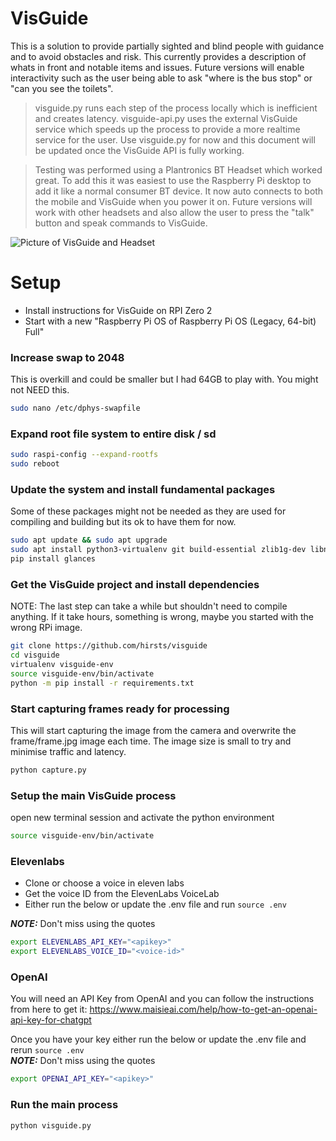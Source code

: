 # VisGuide
This is a solution to provide partially sighted and blind people with guidance and to avoid obstacles and risk. This currently provides a description of whats in front and notable items and issues. Future versions will enable interactivity such as the user being able to ask "where is the bus stop" or "can you see the toilets".

> visguide.py runs each step of the process locally which is inefficient and creates latency. visguide-api.py uses the external VisGuide service which speeds up the process to provide a more realtime service for the user. Use visguide.py for now and this document will be updated once the VisGuide API is fully working.

> Testing was performed using a Plantronics BT Headset which worked great. To add this it was easiest to use the Raspberry Pi desktop to add it like a normal consumer BT device. It now auto connects to both the mobile and VisGuide when you power it on. Future versions will work with other headsets and also allow the user to press the "talk" button and speak commands to VisGuide.

![Picture of VisGuide and Headset](https://github.com/shirst/visguide/blob/main/image.jpg?raw=true)

# Setup

* Install instructions for VisGuide on RPI Zero 2
* Start with a new "Raspberry Pi OS of Raspberry Pi OS (Legacy, 64-bit) Full"

### Increase swap to 2048
This is overkill and could be smaller but I had 64GB to play with. You might not NEED this.
```bash
sudo nano /etc/dphys-swapfile
```

### Expand root file system to entire disk / sd
```bash
sudo raspi-config --expand-rootfs
sudo reboot
```


### Update the system and install fundamental packages
Some of these packages might not be needed as they are used for compiling and building but its ok to have them for now.
```bash
sudo apt update && sudo apt upgrade
sudo apt install python3-virtualenv git build-essential zlib1g-dev libncurses5-dev libgdbm-dev libnss3-dev libssl-dev libreadline-dev libffi-dev python3-dev libasound2-dev
pip install glances
```

### Get the VisGuide project and install dependencies
NOTE: The last step can take a while but shouldn't need to compile anything. If it take hours, something is wrong, maybe you started with the wrong RPi image.
```bash
git clone https://github.com/hirsts/visguide
cd visguide
virtualenv visguide-env
source visguide-env/bin/activate
python -m pip install -r requirements.txt
```

### Start capturing frames ready for processing
This will start capturing the image from the camera and overwrite the frame/frame.jpg image each time. The image size is small to try and minimise traffic and latency.
```bash 
python capture.py
```

### Setup the main VisGuide process
open new terminal session and activate the python environment
```bash
source visguide-env/bin/activate
```
### Elevenlabs

* Clone or choose a voice in eleven labs
* Get the voice ID from the ElevenLabs VoiceLab
* Either run the below or update the .env file and run `source .env`

**_NOTE:_** Don't miss using the quotes
```bash
export ELEVENLABS_API_KEY="<apikey>"
export ELEVENLABS_VOICE_ID="<voice-id>"
```

### OpenAI
You will need an API Key from OpenAI and you can follow the instructions from here to get it: https://www.maisieai.com/help/how-to-get-an-openai-api-key-for-chatgpt

Once you have your key either run the below or update the .env file and rerun `source .env`\
**_NOTE:_** Don't miss using the quotes
```bash
export OPENAI_API_KEY="<apikey>"
```


### Run the main process
```bash
python visguide.py
```
